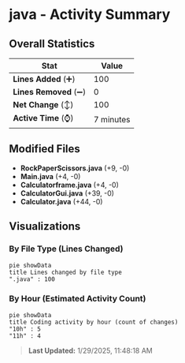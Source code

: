 # java - Activity Summary 

## Overall Statistics

| Stat                   | Value                                                             |
| ---------------------- | ----------------------------------------------------------------- |
| **Lines Added** (➕)   | 100                                          |
| **Lines Removed** (➖) | 0                                        |
| **Net Change** (↕)    | 100                |
| **Active Time** (⌚)   | 7 minutes |


## Modified Files
- **RockPaperScissors.java** (+9, -0)
- **Main.java** (+4, -0)
- **Calculatorframe.java** (+4, -0)
- **CalculatorGui.java** (+39, -0)
- **Calculator.java** (+44, -0)

## Visualizations

### By File Type (Lines Changed)

```mermaid
pie showData
title Lines changed by file type
".java" : 100
```

### By Hour (Estimated Activity Count)

```mermaid
pie showData
title Coding activity by hour (count of changes)
"10h" : 5
"11h" : 4
```


> **Last Updated:** 1/29/2025, 11:48:18 AM